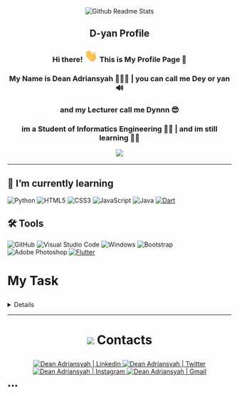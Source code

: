 <p align="center">
 <img width="100px" src="https://res.cloudinary.com/anuraghazra/image/upload/v1594908242/logo_ccswme.svg" align="center" alt="Github Readme Stats" />
 <h2 align="center">D-yan Profile</h2>
</p>

### <p align="center">Hi there! <img src="https://github.com/ABSphreak/ABSphreak/blob/master/gifs/Hi.gif" width="30px"> This is My Profile Page 📜</h2></p>
### <h3 align="center">My Name is Dean Adriansyah 👨🏽‍💼 | you can call me Dey or yan 🔊</h3>
### <p align="center">and my Lecturer call me Dynnn 😎</p>
### <p align="center">im a Student of Informatics Engineering 👨‍🎓 | and im still learning 👨‍💻</p>
</p>

<p align="center"> 
 <img src="https://github.com/DeanAdriansyah/DeanAdriansyah/assets/93472471/f2220e28-3430-44fa-ae58-c98580a3c0ee">
</p>





---
## 🌱 I’m currently learning
![Python](http://img.shields.io/badge/-Python-3776AB?style=flat-square&logo=python&logoColor=ffffff)
![HTML5](https://img.shields.io/badge/-HTML5-%23E44D27?style=flat-square&logo=html5&logoColor=ffffff)
![CSS3](https://img.shields.io/badge/-CSS3-%231572B6?style=flat-square&logo=css3)
![JavaScript](https://img.shields.io/badge/-JavaScript-%23F7DF1C?style=flat-square&logo=javascript&logoColor=000000&labelColor=%23F7DF1C&color=%23FFCE5A)
![Java](http://img.shields.io/badge/-Java-5B4638?style=flat-square&logo=java&logoColor=ffffff)
[![Dart](https://img.shields.io/badge/-Dart-0175C2?style=flat-square&logo=dart&link=https://github.com/LuizCarlosAbbott/)](https://github.com/DeanAdriansyah)

## 🛠 Tools

![GitHub](https://img.shields.io/badge/-GitHub-181717?style=flat-square&logo=github)
![Visual Studio Code](http://img.shields.io/badge/-VS%20Code-007ACC?style=flat-square&logo=visual-studio-code&logoColor=ffffff)
![Windows](http://img.shields.io/badge/-Windows-0078D6?style=flat-square&logo=windows&logoColor=ffffff)
![Bootstrap](https://img.shields.io/badge/-Bootstrap-563D7C?style=flat-square&logo=Bootstrap)
![Adobe Photoshop](http://img.shields.io/badge/-Abode%20Photoshop-26C9FF?style=flat-square&logo=adobe-photoshop&logoColor=ffffff)
[![Flutter](https://img.shields.io/badge/-Flutter-02569B?style=flat-square&logo=flutter&link=https://github.com/LuizCarlosAbbott/)](https://github.com/DeanAdriansyah)




# <p align="left">My Task</p>
<details>
 
<table><tr><td valign="top" width="33%">
  
  ### Pemrograman Website 2
  
  - [Lab1Web](https://github.com/DeanAdriansyah/Lab1Web)
  
  - [Lab2Web](https://github.com/DeanAdriansyah/Lab2Web)
  
  - [Lab3Web](https://github.com/DeanAdriansyah/Lab3Web)
  
  - [Lab4Web](https://github.com/DeanAdriansyah/Lab4Web)
  
  - [Lab5Web](https://github.com/DeanAdriansyah/Lab5Web)
  
  - [Lab6Web](https://github.com/DeanAdriansyah/Lab6Web)
  
  - [Lab7Web](https://github.com/DeanAdriansyah/Lab7Web)

  - [Lab8Web](https://github.com/DeanAdriansyah/Lab8Web)

  - [Lab9Web](https://github.com/DeanAdriansyah/Lab9Web)

  - [Lab10Web](https://github.com/DeanAdriansyah/Lab10Web)

  - [Lab11Web](https://github.com/DeanAdriansyah/Lab11Web)

  - [Lab12Web](https://github.com/DeanAdriansyah/Lab11Web)
  
</td><td valign="top" width="33%">
  
  ### Mix Task
  
  - [NontonKuy](https://github.com/DeanAdriansyah/Nontonkuy.github.io) - E-Business
  
  - [Netflix Login Page](https://github.com/DeanAdriansyah/Netflix-Login-Page) - Mobile Programing
  
 </td></tr></table>
</details>

 
 

  ---
# <p align=center><img src="https://media.giphy.com/media/VgCDAzcKvsR6OM0uWg/giphy.gif" width="50"> Contacts </p>
  
<div align="center">
 <a href="...">
  <img alt="Dean Adriansyah | Linkedin" width="24px" src="https://github.com/TheDudeThatCode/TheDudeThatCode/blob/master/Assets/Linkedin.svg" /> 
 </a>

 <a href="...">
  <img alt="Dean Adriansyah | Twitter" width="26px" src="https://github.com/TheDudeThatCode/TheDudeThatCode/blob/master/Assets/Twitter.svg" />  
 </a>
  
 <a href="https://www.instagram.com/dean_a02/">
  <img alt="Dean Adriansyah | Instagram" width="24px" src="https://github.com/TheDudeThatCode/TheDudeThatCode/blob/master/Assets/Instagram.svg"/> 
 </a>
  
 <a href="https://mail.google.com/mail/u/0/#sent?compose=GTvVlcSMTtWNNcGSfVBhzgNQKWXPLdTgQqtNBKbjKsHWQSdsVnmBCkKzgnnxjpHDtGlmzgnNJNDvb">
  <img alt="Dean Adriansyah | Gmail" width="26px" src="https://github.com/TheDudeThatCode/TheDudeThatCode/blob/master/Assets/Gmail.svg" />  
 </a>
</div>
 

•••
